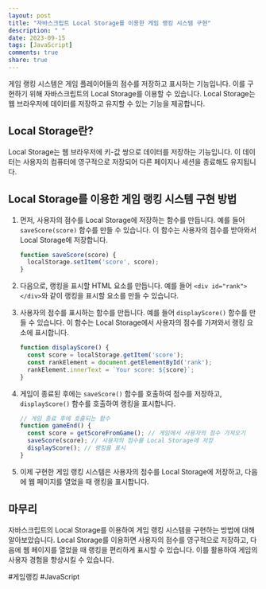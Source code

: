 ```yaml
---
layout: post
title: "자바스크립트 Local Storage를 이용한 게임 랭킹 시스템 구현"
description: " "
date: 2023-09-15
tags: [JavaScript]
comments: true
share: true
---
```


게임 랭킹 시스템은 게임 플레이어들의 점수를 저장하고 표시하는 기능입니다. 이를 구현하기 위해 자바스크립트의 Local Storage를 이용할 수 있습니다. Local Storage는 웹 브라우저에 데이터를 저장하고 유지할 수 있는 기능을 제공합니다.

## Local Storage란?

Local Storage는 웹 브라우저에 키-값 쌍으로 데이터를 저장하는 기능입니다. 이 데이터는 사용자의 컴퓨터에 영구적으로 저장되어 다른 페이지나 세션을 종료해도 유지됩니다.

## Local Storage를 이용한 게임 랭킹 시스템 구현 방법

1. 먼저, 사용자의 점수를 Local Storage에 저장하는 함수를 만듭니다. 예를 들어 `saveScore(score)` 함수를 만들 수 있습니다. 이 함수는 사용자의 점수를 받아와서 Local Storage에 저장합니다.

   ```javascript
   function saveScore(score) {
     localStorage.setItem('score', score);
   }
   ```

2. 다음으로, 랭킹을 표시할 HTML 요소를 만듭니다. 예를 들어 `<div id="rank"></div>`와 같이 랭킹을 표시할 요소를 만들 수 있습니다.

3. 사용자의 점수를 표시하는 함수를 만듭니다. 예를 들어 `displayScore()` 함수를 만들 수 있습니다. 이 함수는 Local Storage에서 사용자의 점수를 가져와서 랭킹 요소에 표시합니다.

   ```javascript
   function displayScore() {
     const score = localStorage.getItem('score');
     const rankElement = document.getElementById('rank');
     rankElement.innerText = `Your score: ${score}`;
   }
   ```

4. 게임이 종료된 후에는 `saveScore()` 함수를 호출하여 점수를 저장하고, `displayScore()` 함수를 호출하여 랭킹을 표시합니다.

   ```javascript
   // 게임 종료 후에 호출되는 함수
   function gameEnd() {
     const score = getScoreFromGame(); // 게임에서 사용자의 점수 가져오기
     saveScore(score); // 사용자의 점수를 Local Storage에 저장
     displayScore(); // 랭킹을 표시
   }
   ```

5. 이제 구현한 게임 랭킹 시스템은 사용자의 점수를 Local Storage에 저장하고, 다음에 웹 페이지를 열었을 때 랭킹을 표시합니다.

## 마무리

자바스크립트의 Local Storage를 이용하여 게임 랭킹 시스템을 구현하는 방법에 대해 알아보았습니다. Local Storage를 이용하면 사용자의 점수를 영구적으로 저장하고, 다음에 웹 페이지를 열었을 때 랭킹을 편리하게 표시할 수 있습니다. 이를 활용하여 게임의 사용자 경험을 향상시킬 수 있습니다.

#게임랭킹 #JavaScript